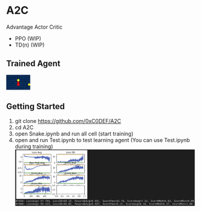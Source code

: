 # A2C
Advantage Actor Critic  

* PPO (WIP)
* TD(n) (WIP)

## Trained Agent  
![Snake GIF](https://raw.githubusercontent.com/0xC0DEF/A2C/master/snake.gif)  

## Getting Started  
1. git clone https://github.com/0xC0DEF/A2C  
2. cd A2C  
3. open Snake.ipynb and run all cell (start training)  
4. open and run Test.ipynb to test learning agent (You can use Test.ipynb during training)  
![Training Visualization](https://raw.githubusercontent.com/0xC0DEF/A2C/master/visualization.png)  

